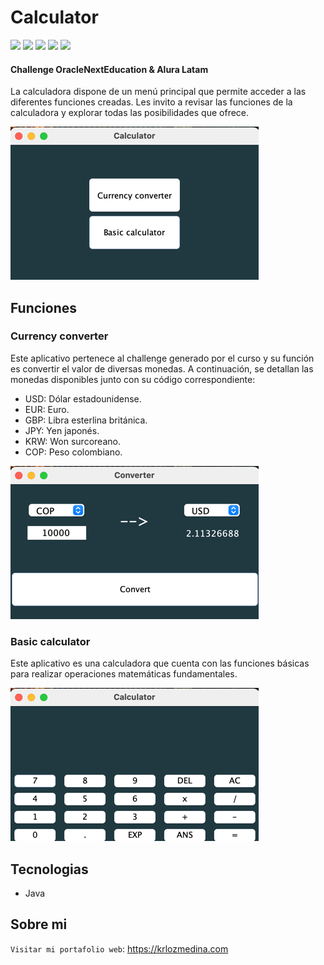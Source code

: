 # Calculator

![](https://img.shields.io/github/stars/KrlozMedina/Calculadora) ![](https://img.shields.io/github/forks/KrlozMedina/Calculadora) ![](https://img.shields.io/github/tag/KrlozMedina/Calculadora) ![](https://img.shields.io/github/release/KrlozMedina/Calculadora) ![](https://img.shields.io/github/issues/KrlozMedina/Calculadora)

#### Challenge OracleNextEducation & Alura Latam

La calculadora dispone de un menú principal que permite acceder a las diferentes funciones creadas. Les invito a revisar las funciones de la calculadora y explorar todas las posibilidades que ofrece.

![img.png](Menu.png)

## Funciones

### Currency converter
Este aplicativo pertenece al challenge generado por el curso y su función es convertir el valor de diversas monedas. A continuación, se detallan las monedas disponibles junto con su código correspondiente:

- USD: Dólar estadounidense.
- EUR: Euro.
- GBP: Libra esterlina británica.
- JPY: Yen japonés.
- KRW: Won surcoreano.
- COP: Peso colombiano.

![img.png](Converter.png)

### Basic calculator

Este aplicativo es una calculadora que cuenta con las funciones básicas para realizar operaciones matemáticas fundamentales.

![img.png](Calculator.png)

## Tecnologias

- Java

## Sobre mi

`Visitar mi portafolio web`: <https://krlozmedina.com>

